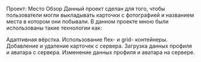 
Проект: Место
Обзор
Данный проект сделан для того, чтобы пользователи могли выкладывать карточки с фотографией и названием места в котором они побывали.
В данном проекте мною были использованы такие технологии как:

Адаптивная вёрстка.
Использование flex- и grid- контейнеры.
Добавление и удаление карточек с сервера.
Загрузка данных профиля и аватара с сервера.
Изменение данных профиля и аватара на сервере.

